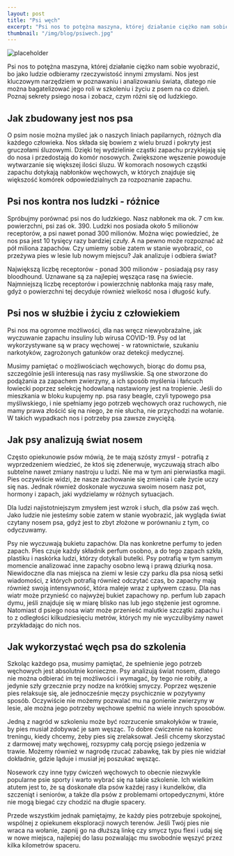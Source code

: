 ```yaml
---
layout: post
title: "Psi węch"
excerpt: "Psi nos to potężna maszyna, której działanie ciężko nam sobie wyobrazić, bo jako ludzie odbieramy rzeczywistość innymi zmysłami. Poznaj sekrety psiego nosa i zobacz, czym różni się od ludzkiego."
thumbnail: "/img/blog/psiwech.jpg"
---
```


![placeholder](https://stopwalkompsow.pl/img/blog/psiwech.jpg)

Psi nos to potężna maszyna, której działanie ciężko nam sobie wyobrazić,
bo jako ludzie odbieramy rzeczywistość innymi zmysłami. Nos jest
kluczowym narzędziem w poznawaniu i analizowaniu świata, dlatego nie
można bagatelizować jego roli w szkoleniu i życiu z psem na co dzień.
Poznaj sekrety psiego nosa i zobacz, czym różni się od ludzkiego.

## Jak zbudowany jest nos psa

O psim nosie można myśleć jak o naszych liniach papilarnych, różnych dla
każdego człowieka. Nos składa się bowiem z wielu bruzd i pokryty jest
gruczołami śluzowymi. Dzięki tej wydzielinie cząstki zapachu przyklejają
się do nosa i przedostają do komór nosowych. Zwiększone węszenie
powoduje wytwarzanie się większej ilości śluzu. W komorach nosowych
cząstki zapachu dotykają nabłonków węchowych, w których znajduje się
większość komórek odpowiedzialnych za rozpoznanie zapachu.

## Psi nos kontra nos ludzki - różnice

Spróbujmy porównać psi nos do ludzkiego. Nasz nabłonek ma ok. 7 cm kw.
powierzchni, psi zaś ok. 390. Ludzki nos posiada około 5 milionów
receptorów, a psi nawet ponad 300 milionów. Można więc powiedzieć, że
nos psa jest 10 tysięcy razy bardziej czuły. A na pewno może rozpoznać
aż pół miliona zapachów. Czy umiemy sobie zatem w stanie wyobrazić, co
przeżywa pies w lesie lub nowym miejscu? Jak analizuje i odbiera świat?

Największą liczbę receptorów - ponad 300 milionów - posiadają psy rasy
bloodhound. Uznawane są za najlepiej węsząca rasę na świecie.
Najmniejszą liczbę receptorów i powierzchnię nabłonka mają rasy małe,
gdyż o powierzchni tej decyduje również wielkość nosa i długość kufy.

## Psi nos w służbie i życiu z człowiekiem

Psi nos ma ogromne możliwości, dla nas wręcz niewyobrażalne, jak
wyczuwanie zapachu insuliny lub wirusa COVID-19. Psy od lat
wykorzystywane są w pracy węchowej - w ratownictwie, szukaniu
narkotyków, zagrożonych gatunków oraz detekcji medycznej.

Musimy pamiętać o możliwościach węchowych, biorąc do domu psa,
szczególnie jeśli interesują nas rasy myśliwskie. Są one stworzone do
podążania za zapachem zwierzyny, a ich sposób myślenia i łańcuch
łowiecki poprzez selekcję hodowlaną nastawiony jest na tropienie. Jeśli
do mieszkania w bloku kupujemy np. psa rasy beagle, czyli typowego psa
myśliwskiego, i nie spełniamy jego potrzeb węchowych oraz ruchowych, nie
mamy prawa złościć się na niego, że nie słucha, nie przychodzi na
wołanie. W takich wypadkach nos i potrzeby psa zawsze zwyciężą.

## Jak psy analizują świat nosem

Często opiekunowie psów mówią, że te mają szósty zmysł - potrafią z
wyprzedzeniem wiedzieć, że ktoś się zdenerwuje, wyczuwają strach albo
subtelne nawet zmiany nastroju u ludzi. Nie ma w tym ani pierwiastka
magii. Pies oczywiście widzi, że nasze zachowanie się zmienia i całe
życie uczy się nas. Jednak również doskonale wyczuwa swoim nosem nasz
pot, hormony i zapach, jaki wydzielamy w różnych sytuacjach.

Dla ludzi najistotniejszym zmysłem jest wzrok i słuch, dla psów zaś
węch. Jako ludzie nie jesteśmy sobie zatem w stanie wyobrazić, jak
wygląda świat czytany nosem psa, gdyż jest to zbyt złożone w porównaniu
z tym, co odyczuwamy.

Psy nie wyczuwają bukietu zapachów. Dla nas konkretne perfumy to jeden
zapach. Pies czuje każdy składnik perfum osobno, a do tego zapach szkła,
plastiku i naskórka ludzi, którzy dotykali butelki. Psy potrafią w tym
samym momencie analizować inne zapachy osobno lewą i prawą dziurką nosa.
Niewidoczne dla nas miejsca na ziemi w lesie czy parku dla psa niosą
setki wiadomości, z których potrafią również odczytać czas, bo zapachy
mają również swoją intensywność, która maleje wraz z upływem czasu. Dla
nas wiatr może przynieść co najwyżej bukiet zapachowy np. perfum lub
zapach dymu, jeśli znajduje się w miarę blisko nas lub jego stężenie
jest ogromne. Natomiast d psiego nosa wiatr może przenieść malutkie
szczątki zapachu i to z odległości kilkudziesięciu metrów, których my
nie wyczulibyśmy nawet przykładając do nich nos.

## Jak wykorzystać węch psa do szkolenia

Szkoląc każdego psa, musimy pamiętać, że spełnienie jego potrzeb
węchowych jest absolutnie konieczne. Psy analizują świat nosem, dlatego
nie można odbierać im tej możliwości i wymagać, by tego nie robiły, a
jedynie szły grzecznie przy nodze na krótkiej smyczy. Poprzez węszenie
pies relaksuje się, ale jednocześnie męczy psychicznie w pozytywny
sposób. Oczywiście nie możemy pozwalać mu na gonienie zwierzyny w lesie,
ale można jego potrzeby węchowe spełnić na wiele innych sposobów.

Jedną z nagród w szkoleniu może być rozrzucenie smakołyków w trawie, by
pies musiał zdobywać je sam węsząc. To dobre ćwiczenie na koniec
treningu, kiedy chcemy, żeby pies się zrelaksował. Jeśli chcemy
skorzystać z darmowej maty węchowej, rozsypmy całą porcję psiego
jedzenia w trawie. Możemy również w nagrodę rzucać zabawkę, tak by pies
nie widział dokładnie, gdzie ląduje i musiał jej poszukać węsząc.

Nosework czy inne typy ćwiczeń węchowych to obecnie niezwykle popularne
psie sporty i warto wybrać się na takie szkolenie. Ich wielkim atutem
jest to, że są doskonałe dla psów każdej rasy i kundelków, dla szczeniąt
i seniorów, a także dla psów z problemami ortopedycznymi, które nie mogą
biegać czy chodzić na długie spacery.

Przede wszystkim jednak pamiętajmy, że każdy pies potrzebuje spokojnej,
wspólnej z opiekunem eksploracji nowych terenów. Jeśli Twój pies nie
wraca na wołanie, zapnij go na dłuższą linkę czy smycz typu flexi i udaj
się w nowe miejsca, najlepiej do lasu pozwalając mu swobodnie węszyć
przez kilka kilometrów spaceru.
